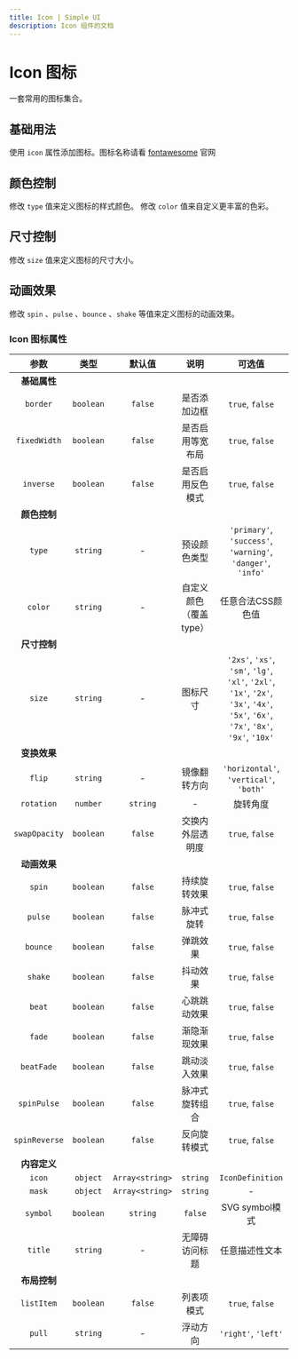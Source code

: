 ```yaml
---
title: Icon | Simple UI
description: Icon 组件的文档
---
```


# Icon 图标
一套常用的图标集合。

## 基础用法
使用 `icon` 属性添加图标。图标名称请看 [fontawesome](https://fontawesome.com/icons) 官网 

<preview path="../demo/Icon/Basic.vue" title="基础用法" description="Icon 组件的基础用法"></preview>

## 颜色控制
修改 `type` 值来定义图标的样式颜色。
修改 `color` 值来自定义更丰富的色彩。

<preview path="../demo/Icon/colorIcon.vue" title="颜色控制" description="Icon 组件的颜色控制"></preview>

## 尺寸控制
修改 `size` 值来定义图标的尺寸大小。

<preview path="../demo/Icon/sizeIcon.vue" title="尺寸控制" description="Icon 组件的尺寸控制"></preview>

## 动画效果
修改 `spin` 、`pulse` 、`bounce` 、`shake` 等值来定义图标的动画效果。

<preview path="../demo/Icon/animationIcon.vue" title="动画效果" description="Icon 组件的动画效果"></preview>

### Icon 图标属性

|   **参数**    |                         **类型**                         | **默认值** |        **说明**        |                          **可选值**                          |
| :-----------: | :------------------------------------------------------: | :--------: | :--------------------: | :----------------------------------------------------------: |
| **基础属性**  |                                                          |            |                        |                                                              |
|   `border`    |                        `boolean`                         |  `false`   |      是否添加边框      |                       `true`, `false`                        |
| `fixedWidth`  |                        `boolean`                         |  `false`   |    是否启用等宽布局    |                       `true`, `false`                        |
|   `inverse`   |                        `boolean`                         |  `false`   |    是否启用反色模式    |                       `true`, `false`                        |
| **颜色控制**  |                                                          |            |                        |                                                              |
|    `type`     |                         `string`                         |     -      |      预设颜色类型      | `'primary'`, `'success'`, `'warning'`, `'danger'`, `'info'`  |
|    `color`    |                         `string`                         |     -      | 自定义颜色（覆盖type） |                      任意合法CSS颜色值                       |
| **尺寸控制**  |                                                          |            |                        |                                                              |
|    `size`     |                         `string`                         |     -      |        图标尺寸        | `'2xs'`, `'xs'`, `'sm'`, `'lg'`, `'xl'`, `'2xl'`, `'1x'`, `'2x'`, `'3x'`, `'4x'`, `'5x'`, `'6x'`, `'7x'`, `'8x'`, `'9x'`, `'10x'` |
| **变换效果**  |                                                          |            |                        |                                                              |
|    `flip`     |                         `string`                         |     -      |      镜像翻转方向      |            `'horizontal'`, `'vertical'`, `'both'`            |
|  `rotation`   |                   `number` | `string`                    |     -      |        旋转角度        |         `90`, `180`, `270`, `'90'`, `'180'`, `'270'`         |
| `swapOpacity` |                        `boolean`                         |  `false`   |    交换内外层透明度    |                       `true`, `false`                        |
| **动画效果**  |                                                          |            |                        |                                                              |
|    `spin`     |                        `boolean`                         |  `false`   |      持续旋转效果      |                       `true`, `false`                        |
|    `pulse`    |                        `boolean`                         |  `false`   |       脉冲式旋转       |                       `true`, `false`                        |
|   `bounce`    |                        `boolean`                         |  `false`   |        弹跳效果        |                       `true`, `false`                        |
|    `shake`    |                        `boolean`                         |  `false`   |        抖动效果        |                       `true`, `false`                        |
|    `beat`     |                        `boolean`                         |  `false`   |      心跳跳动效果      |                       `true`, `false`                        |
|    `fade`     |                        `boolean`                         |  `false`   |      渐隐渐现效果      |                       `true`, `false`                        |
|  `beatFade`   |                        `boolean`                         |  `false`   |      跳动淡入效果      |                       `true`, `false`                        |
|  `spinPulse`  |                        `boolean`                         |  `false`   |     脉冲式旋转组合     |                       `true`, `false`                        |
| `spinReverse` |                        `boolean`                         |  `false`   |      反向旋转模式      |                       `true`, `false`                        |
| **内容定义**  |                                                          |            |                        |                                                              |
|    `icon`     | `object` | `Array<string>` | `string` | `IconDefinition` |  **必填**  |        图标定义        |           Font Awesome对象、CSS类名、Iconify格式等           |
|    `mask`     |          `object` | `Array<string>` | `string`           |     -      |      叠加遮罩图标      |                 Font Awesome对象、CSS类名等                  |
|   `symbol`    |                   `boolean` | `string`                   |  `false`   |     SVG symbol模式     |               `true`（自动ID）, 自定义ID字符串               |
|    `title`    |                         `string`                         |     -      |     无障碍访问标题     |                        任意描述性文本                        |
| **布局控制**  |                                                          |            |                        |                                                              |
|  `listItem`   |                        `boolean`                         |  `false`   |       列表项模式       |                       `true`, `false`                        |
|    `pull`     |                         `string`                         |     -      |        浮动方向        |                     `'right'`, `'left'`                      |
